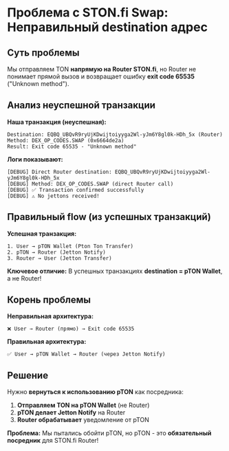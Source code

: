 # Проблема с STON.fi Swap: Неправильный destination адрес

## Суть проблемы

Мы отправляем TON **напрямую на Router STON.fi**, но Router не понимает прямой вызов и возвращает ошибку **exit code 65535** ("Unknown method").

## Анализ неуспешной транзакции

**Наша транзакция (неуспешная):**
```
Destination: EQBQ_UBQvR9ryUjKDwijtoiyyga2Wl-yJm6Y8gl0k-HDh_5x (Router)
Method: DEX_OP_CODES.SWAP (0x6664de2a)
Result: Exit code 65535 - "Unknown method"
```

**Логи показывают:**
```
[DEBUG] Direct Router destination: EQBQ_UBQvR9ryUjKDwijtoiyyga2Wl-yJm6Y8gl0k-HDh_5x
[DEBUG] Method: DEX_OP_CODES.SWAP (direct Router call)
[DEBUG] ✅ Transaction confirmed successfully
[DEBUG] ⚠️ No jettons received!
```

## Правильный flow (из успешных транзакций)

**Успешная транзакция:**
```
1. User → pTON Wallet (Pton Ton Transfer)
2. pTON → Router (Jetton Notify) 
3. Router → User (Jetton Transfer)
```

**Ключевое отличие:** В успешных транзакциях **destination = pTON Wallet**, а не Router!

## Корень проблемы

**Неправильная архитектура:**
```
❌ User → Router (прямо) → Exit code 65535
```

**Правильная архитектура:**
```
✅ User → pTON Wallet → Router (через Jetton Notify)
```

## Решение

Нужно **вернуться к использованию pTON** как посредника:

1. **Отправляем TON на pTON Wallet** (не Router)
2. **pTON делает Jetton Notify** на Router
3. **Router обрабатывает** уведомление от pTON

**Проблема:** Мы пытались обойти pTON, но pTON - это **обязательный посредник** для STON.fi Router!
